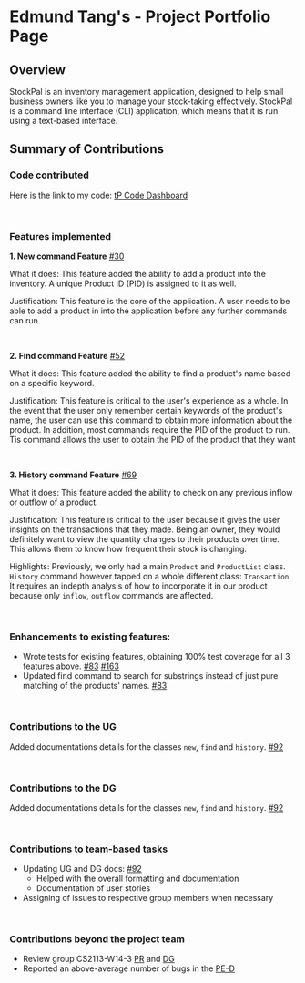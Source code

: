 <!--- @@author EdmundTangg --->
# Edmund Tang's - Project Portfolio Page

## Overview
StockPal is an inventory management application, designed to help small business owners like you to manage your stock-taking effectively.
StockPal is a command line interface (CLI) application, which means that it is run using a text-based interface.

## Summary of Contributions

### Code contributed
Here is the link to my code:
[tP Code Dashboard](https://nus-cs2113-ay2324s2.github.io/tp-dashboard/?search=edmundtangg&breakdown=true&sort=groupTitle%20dsc&sortWithin=title&since=2024-02-23&timeframe=commit&mergegroup=&groupSelect=groupByRepos&checkedFileTypes=docs~functional-code~test-code~other&tabOpen=true&tabType=authorship&tabAuthor=EdmundTangg&tabRepo=AY2324S2-CS2113T-T09-3%2Ftp%5Bmaster%5D&authorshipIsMergeGroup=false&authorshipFileTypes=docs~functional-code~test-code&authorshipIsBinaryFileTypeChecked=false&authorshipIsIgnoredFilesChecked=false)

<br/>

### Features implemented
**1. New command Feature**
[#30](https://github.com/AY2324S2-CS2113T-T09-3/tp/pull/30)

What it does:
This feature added the ability to add a product into the inventory.
A unique Product ID (PID) is assigned to it as well.

Justification:
This feature is the core of the application.
A user needs to be able to add a product in into the application before any further commands can run.

<br/>

**2. Find command Feature**
[#52](https://github.com/AY2324S2-CS2113T-T09-3/tp/pull/52)

What it does:
This feature added the ability to find a product's name based on a specific keyword.

Justification: 
This feature is critical to the user's experience as a whole. 
In the event that the user only remember certain keywords of the product's name, 
the user can use this command to obtain more information about the product.
In addition, most commands require the PID of the product to run. 
Tis command allows the user to obtain the PID of the product that they want


<br/>

**3. History command Feature**
[#69](https://github.com/AY2324S2-CS2113T-T09-3/tp/pull/69)

What it does:
This feature added the ability to check on any previous inflow or outflow of a product.

Justification:
This feature is critical to the user because it gives the user insights on the transactions that they made.
Being an owner, they would definitely want to view the quantity changes to their products over time. 
This allows them to know how frequent their stock is changing. 


Highlights:
Previously, we only had a main `Product` and `ProductList` class. 
`History` command however tapped on a whole different class: `Transaction`.
It requires an indepth analysis of how to incorporate it in our product because only `inflow`, `outflow` commands are affected. 


<br/>

### Enhancements to existing features:
- Wrote tests for existing features, obtaining 100% test coverage for all 3 features above. [#83](https://github.com/AY2324S2-CS2113T-T09-3/tp/pull/83) [#163](https://github.com/AY2324S2-CS2113T-T09-3/tp/pull/163)
- Updated find command to search for substrings instead of just pure matching of the products' names.  [#83](https://github.com/AY2324S2-CS2113T-T09-3/tp/pull/83)


<br/>

### Contributions to the UG
Added documentations details for the classes `new`, `find` and `history`.
[#92](https://github.com/AY2324S2-CS2113T-T09-3/tp/pull/92)

<br/>

### Contributions to the DG
Added documentations details for the classes `new`, `find` and `history`.
[#92](https://github.com/AY2324S2-CS2113T-T09-3/tp/pull/92)

<br/>

### Contributions to team-based tasks
- Updating UG and DG docs: [#92](https://github.com/AY2324S2-CS2113T-T09-3/tp/pull/92)
   - Helped with the overall formatting and documentation 
   - Documentation of user stories 
- Assigning of issues to respective group members when necessary 

<br/>

### Contributions beyond the project team 
- Review group CS2113-W14-3 [PR](https://github.com/nus-cs2113-AY2324S2/tp/pull/58)
and [DG](https://ay2324s2-cs2113-w14-3.github.io/tp/DeveloperGuide.html)
- Reported an above-average number of bugs in the [PE-D](https://github.com/edmundtangg/ped/issues)